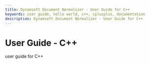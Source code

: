 ```yaml
---
title: Dynamsoft Document Normalizer - User Guide for C++
keywords: user guide, hello world, c++, cplusplus, documentation
description: Dynamsoft Document Normalizer - User Guide for C++
---
```


# User Guide - C++

user guide for C++
